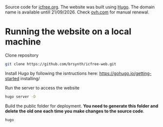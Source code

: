 Source code for [icfree.org](https://icfree.org). The website was built using [Hugo](https://gohugo.io/).
The domain name is available untill 21/09/2026. Check [ovh.com](https://www.ovh.com/fr/) for manual renewal.

# Running the website on a local machine

Clone repository

~~~bash
git clone https://github.com/brsynth/icfree-web.git
~~~

Install Hugo by following the isntructions here: https://gohugo.io/getting-started installing/

Run the server to access the website

~~~bash
hugo server -D
~~~

Build the public folder for deployment. **You need to generate this folder and delete the old one each time you make changes to the source code**.

~~~bash
hugo
~~~
